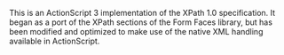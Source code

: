 This is an ActionScript 3 implementation of the XPath 1.0 specification. It began as a port of the XPath sections of the Form Faces library, but has been modified and optimized to make use of the native XML handling available in ActionScript.